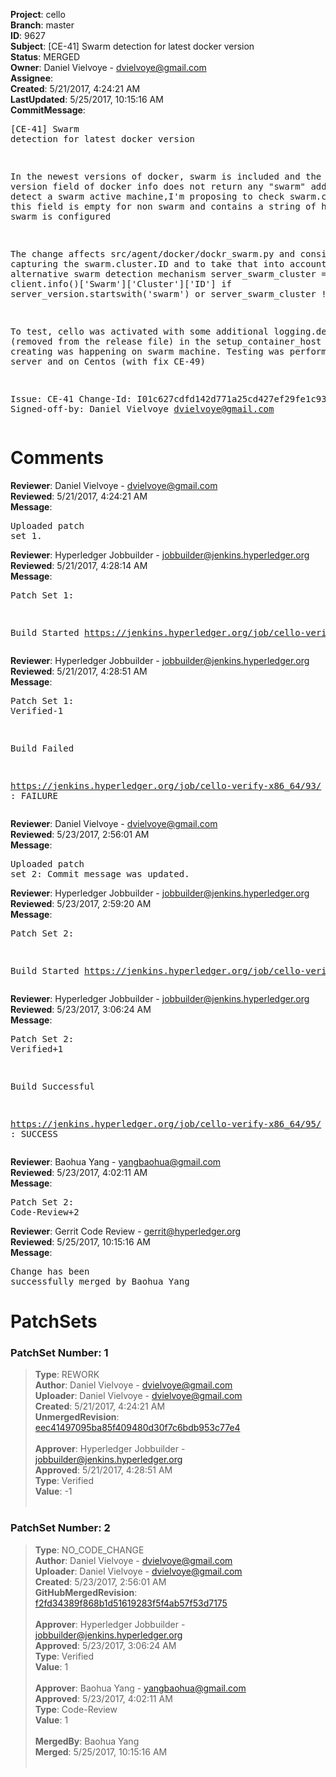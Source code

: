 <strong>Project</strong>: cello<br><strong>Branch</strong>: master<br><strong>ID</strong>: 9627<br><strong>Subject</strong>: [CE-41] Swarm detection for latest docker version<br><strong>Status</strong>: MERGED<br><strong>Owner</strong>: Daniel Vielvoye - dvielvoye@gmail.com<br><strong>Assignee</strong>:<br><strong>Created</strong>: 5/21/2017, 4:24:21 AM<br><strong>LastUpdated</strong>: 5/25/2017, 10:15:16 AM<br><strong>CommitMessage</strong>:<br><pre>[CE-41] Swarm detection for latest docker version

In the newest versions of docker, swarm is included and the server
version field of docker info does not return any "swarm" addition.
To detect a swarm active machine,I'm proposing to check swarm.cluster.ID
this field is empty for non swarm and contains a string of hexa when
swarm is configured

The change affects src/agent/docker/dockr_swarm.py and consist of
capturing the swarm.cluster.ID and to take that into account as an
alternative swarm detection mechanism
        server_swarm_cluster = client.info()['Swarm']['Cluster']['ID']
        if server_version.startswith('swarm') or server_swarm_cluster != '':

To test, cello was activated with some additional logging.debug
(removed from the release file) in the setup_container_host to show the
creating was happening on swarm machine. Testing was performed on Ubuntu
 server and on Centos (with fix CE-49)

Issue: CE-41
Change-Id: I01c627cdfd142d771a25cd427ef29fe1c9347dc3
Signed-off-by: Daniel Vielvoye <dvielvoye@gmail.com>
</pre><h1>Comments</h1><strong>Reviewer</strong>: Daniel Vielvoye - dvielvoye@gmail.com<br><strong>Reviewed</strong>: 5/21/2017, 4:24:21 AM<br><strong>Message</strong>: <pre>Uploaded patch set 1.</pre><strong>Reviewer</strong>: Hyperledger Jobbuilder - jobbuilder@jenkins.hyperledger.org<br><strong>Reviewed</strong>: 5/21/2017, 4:28:14 AM<br><strong>Message</strong>: <pre>Patch Set 1:

Build Started https://jenkins.hyperledger.org/job/cello-verify-x86_64/93/</pre><strong>Reviewer</strong>: Hyperledger Jobbuilder - jobbuilder@jenkins.hyperledger.org<br><strong>Reviewed</strong>: 5/21/2017, 4:28:51 AM<br><strong>Message</strong>: <pre>Patch Set 1: Verified-1

Build Failed 

https://jenkins.hyperledger.org/job/cello-verify-x86_64/93/ : FAILURE</pre><strong>Reviewer</strong>: Daniel Vielvoye - dvielvoye@gmail.com<br><strong>Reviewed</strong>: 5/23/2017, 2:56:01 AM<br><strong>Message</strong>: <pre>Uploaded patch set 2: Commit message was updated.</pre><strong>Reviewer</strong>: Hyperledger Jobbuilder - jobbuilder@jenkins.hyperledger.org<br><strong>Reviewed</strong>: 5/23/2017, 2:59:20 AM<br><strong>Message</strong>: <pre>Patch Set 2:

Build Started https://jenkins.hyperledger.org/job/cello-verify-x86_64/95/</pre><strong>Reviewer</strong>: Hyperledger Jobbuilder - jobbuilder@jenkins.hyperledger.org<br><strong>Reviewed</strong>: 5/23/2017, 3:06:24 AM<br><strong>Message</strong>: <pre>Patch Set 2: Verified+1

Build Successful 

https://jenkins.hyperledger.org/job/cello-verify-x86_64/95/ : SUCCESS</pre><strong>Reviewer</strong>: Baohua Yang - yangbaohua@gmail.com<br><strong>Reviewed</strong>: 5/23/2017, 4:02:11 AM<br><strong>Message</strong>: <pre>Patch Set 2: Code-Review+2</pre><strong>Reviewer</strong>: Gerrit Code Review - gerrit@hyperledger.org<br><strong>Reviewed</strong>: 5/25/2017, 10:15:16 AM<br><strong>Message</strong>: <pre>Change has been successfully merged by Baohua Yang</pre><h1>PatchSets</h1><h3>PatchSet Number: 1</h3><blockquote><strong>Type</strong>: REWORK<br><strong>Author</strong>: Daniel Vielvoye - dvielvoye@gmail.com<br><strong>Uploader</strong>: Daniel Vielvoye - dvielvoye@gmail.com<br><strong>Created</strong>: 5/21/2017, 4:24:21 AM<br><strong>UnmergedRevision</strong>: [eec41497095ba85f409480d30f7c6bdb953c77e4](https://github.com/hyperledger-gerrit-archive/cello/commit/eec41497095ba85f409480d30f7c6bdb953c77e4)<br><br><strong>Approver</strong>: Hyperledger Jobbuilder - jobbuilder@jenkins.hyperledger.org<br><strong>Approved</strong>: 5/21/2017, 4:28:51 AM<br><strong>Type</strong>: Verified<br><strong>Value</strong>: -1<br><br></blockquote><h3>PatchSet Number: 2</h3><blockquote><strong>Type</strong>: NO_CODE_CHANGE<br><strong>Author</strong>: Daniel Vielvoye - dvielvoye@gmail.com<br><strong>Uploader</strong>: Daniel Vielvoye - dvielvoye@gmail.com<br><strong>Created</strong>: 5/23/2017, 2:56:01 AM<br><strong>GitHubMergedRevision</strong>: [f2fd34389f868b1d51619283f5f4ab57f53d7175](https://github.com/hyperledger-gerrit-archive/cello/commit/f2fd34389f868b1d51619283f5f4ab57f53d7175)<br><br><strong>Approver</strong>: Hyperledger Jobbuilder - jobbuilder@jenkins.hyperledger.org<br><strong>Approved</strong>: 5/23/2017, 3:06:24 AM<br><strong>Type</strong>: Verified<br><strong>Value</strong>: 1<br><br><strong>Approver</strong>: Baohua Yang - yangbaohua@gmail.com<br><strong>Approved</strong>: 5/23/2017, 4:02:11 AM<br><strong>Type</strong>: Code-Review<br><strong>Value</strong>: 1<br><br><strong>MergedBy</strong>: Baohua Yang<br><strong>Merged</strong>: 5/25/2017, 10:15:16 AM<br><br></blockquote>